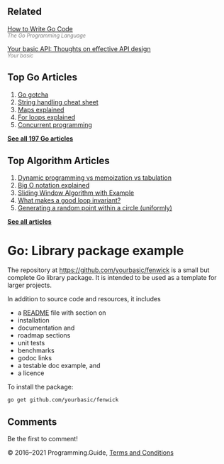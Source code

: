 <span class="underline"></span>

<span class="underline"></span>

## Related

[How to Write Go Code](https://golang.org/doc/code.html)  
<span style="color: grey; font-style: italic; font-size: smaller">The Go Programming Language</span>

[Your basic API: Thoughts on effective API design](https://github.com/yourbasic/api)  
<span style="color: grey; font-style: italic; font-size: smaller">Your basic</span>

## Top Go Articles

1.  [Go gotcha](go-gotcha.html)
2.  [String handling cheat sheet](string-functions-reference-cheat-sheet.html)
3.  [Maps explained](maps-explained.html)
4.  [For loops explained](for-loop.html)
5.  [Concurrent programming](go-concurrency-tutorial.html)

[**See all 197 Go articles**](index.html)

<span class="underline"></span>

## Top Algorithm Articles

1.  [Dynamic programming vs memoization vs tabulation](../dynamic-programming-vs-memoization-vs-tabulation.html)
2.  [Big O notation explained](../big-o-notation-explained.html)
3.  [Sliding Window Algorithm with Example](../sliding-window-example.html)
4.  [What makes a good loop invariant?](../what-makes-a-good-loop-invariant.html)
5.  [Generating a random point within a circle (uniformly)](../random-point-within-circle.html)

[**See all articles**](../index.html)

# Go: Library package example

The repository at <https://github.com/yourbasic/fenwick> is a small but complete Go library package. It is intended to be used as a template for larger projects.

In addition to source code and resources, it includes

- a [README](https://github.com/yourbasic/fenwick/blob/master/README.md) file with section on
- installation
- documentation and
- roadmap sections
- unit tests
- benchmarks
- godoc links
- a testable doc example, and
- a licence

To install the package:

    go get github.com/yourbasic/fenwick

## Comments

Be the first to comment!

© 2016–2021 Programming.Guide, [Terms and Conditions](../terms-and-conditions.html)

